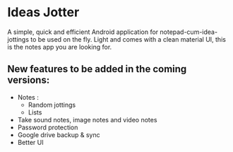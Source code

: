 # Ideas Jotter
A simple, quick and efficient Android application for notepad-cum-idea-jottings to be used on the fly. Light and comes with a clean material UI, this is the notes app you are looking for.

## New features to be added in the coming versions:
- Notes :
	- Random jottings
	- Lists
- Take sound notes, image notes and video notes
- Password protection
- Google drive backup & sync
- Better UI 
